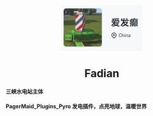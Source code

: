 

<p align="center">
<img src="./Docs/cover.jpg"></p>
<h1 align="center"> Fadian </h1>


#### 三峡水电站主体

#### PagerMaid_Plugins_Pyro 发电插件，点亮地球，温暖世界